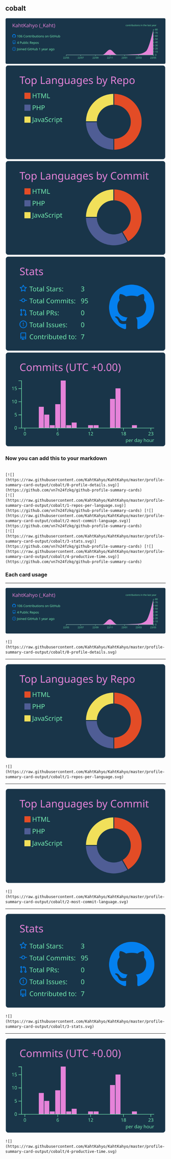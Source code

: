 ## cobalt

[![](./0-profile-details.svg)](https://github.com/vn7n24fzkq/github-profile-summary-cards)
[![](./1-repos-per-language.svg)](https://github.com/vn7n24fzkq/github-profile-summary-cards) [![](./2-most-commit-language.svg)](https://github.com/vn7n24fzkq/github-profile-summary-cards)
[![](./3-stats.svg)](https://github.com/vn7n24fzkq/github-profile-summary-cards) [![](./4-productive-time.svg)](https://github.com/vn7n24fzkq/github-profile-summary-cards)
### Now you can add this to your markdown
```

[![](https://raw.githubusercontent.com/KahtKahyo/KahtKahyo/master/profile-summary-card-output/cobalt/0-profile-details.svg)](https://github.com/vn7n24fzkq/github-profile-summary-cards)
[![](https://raw.githubusercontent.com/KahtKahyo/KahtKahyo/master/profile-summary-card-output/cobalt/1-repos-per-language.svg)](https://github.com/vn7n24fzkq/github-profile-summary-cards) [![](https://raw.githubusercontent.com/KahtKahyo/KahtKahyo/master/profile-summary-card-output/cobalt/2-most-commit-language.svg)](https://github.com/vn7n24fzkq/github-profile-summary-cards)
[![](https://raw.githubusercontent.com/KahtKahyo/KahtKahyo/master/profile-summary-card-output/cobalt/3-stats.svg)](https://github.com/vn7n24fzkq/github-profile-summary-cards) [![](https://raw.githubusercontent.com/KahtKahyo/KahtKahyo/master/profile-summary-card-output/cobalt/4-productive-time.svg)](https://github.com/vn7n24fzkq/github-profile-summary-cards)

```

### Each card usage
---

![](./0-profile-details.svg)

```
![](https://raw.githubusercontent.com/KahtKahyo/KahtKahyo/master/profile-summary-card-output/cobalt/0-profile-details.svg)
```

    

---

![](./1-repos-per-language.svg)

```
![](https://raw.githubusercontent.com/KahtKahyo/KahtKahyo/master/profile-summary-card-output/cobalt/1-repos-per-language.svg)
```

    

---

![](./2-most-commit-language.svg)

```
![](https://raw.githubusercontent.com/KahtKahyo/KahtKahyo/master/profile-summary-card-output/cobalt/2-most-commit-language.svg)
```

    

---

![](./3-stats.svg)

```
![](https://raw.githubusercontent.com/KahtKahyo/KahtKahyo/master/profile-summary-card-output/cobalt/3-stats.svg)
```

    

---

![](./4-productive-time.svg)

```
![](https://raw.githubusercontent.com/KahtKahyo/KahtKahyo/master/profile-summary-card-output/cobalt/4-productive-time.svg)
```

    

